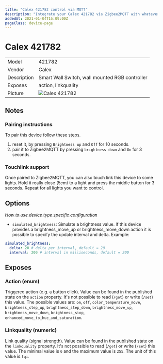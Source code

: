 ```yaml
---
title: "Calex 421782 control via MQTT"
description: "Integrate your Calex 421782 via Zigbee2MQTT with whatever smart home infrastructure you are using without the vendor's bridge or gateway."
addedAt: 2021-01-04T16:09:00Z
pageClass: device-page
---
```


<!-- !!!! -->
<!-- ATTENTION: This file is auto-generated through docgen! -->
<!-- You can only edit the "Notes"-Section between the two comment lines "Notes BEGIN" and "Notes END". -->
<!-- Do not use h1 or h2 heading within "## Notes"-Section. -->
<!-- !!!! -->

# Calex 421782

|     |     |
|-----|-----|
| Model | 421782  |
| Vendor  | Calex  |
| Description | Smart Wall Switch, wall mounted RGB controller |
| Exposes | action, linkquality |
| Picture | ![Calex 421782](https://www.zigbee2mqtt.io/images/devices/421782.jpg) |


<!-- Notes BEGIN: You can edit here. Add "## Notes" headline if not already present. -->
## Notes


### Pairing instructions

To pair this device follow these steps.

1. reset it, by pressing `Brightness up` and `Off` for 10 seconds.
2. pair it to Zigbee2MQTT by pressing `brightness down` and `On` for 3 seconds.

### Touchlink support

Once paired to Zigbee2MQTT, you can also touch link this device to some lights.
Hold it really close (5cm) to a light and press the middle button for 3 seconds.
Repeat for all lights you want to control.
<!-- Notes END: Do not edit below this line -->


## Options
*[How to use device type specific configuration](../guide/configuration/devices-groups.md#specific-device-options)*

* `simulated_brightness`: Simulate a brightness value. If this device provides a brightness_move_up or brightness_move_down action it is possible to specify the update interval and delta. Example:
```yaml
simulated_brightness:
  delta: 20 # delta per interval, default = 20
  interval: 200 # interval in milliseconds, default = 200
```


## Exposes

### Action (enum)
Triggered action (e.g. a button click).
Value can be found in the published state on the `action` property.
It's not possible to read (`/get`) or write (`/set`) this value.
The possible values are: `on`, `off`, `color_temperature_move`, `brightness_step_up`, `brightness_step_down`, `brightness_move_up`, `brightness_move_down`, `brightness_stop`, `enhanced_move_to_hue_and_saturation`.

### Linkquality (numeric)
Link quality (signal strength).
Value can be found in the published state on the `linkquality` property.
It's not possible to read (`/get`) or write (`/set`) this value.
The minimal value is `0` and the maximum value is `255`.
The unit of this value is `lqi`.

